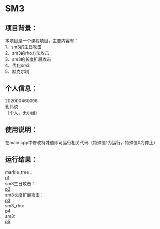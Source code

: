SM3
=
项目背景：
-
本项目是一个课程项目，主要内容有：  
1、sm3的生日攻击  
2、sm3的rho方法攻击  
3、sm3的长度扩展攻击  
4、优化sm3  
5、默克尔树  

个人信息：
-
202000460096  
孔伟骁  
（个人，无小组）  

使用说明：
-
在main.cpp中修改特殊值即可运行相关代码（特殊值1为运行，特殊值0为停止）  

运行结果：
-
markle_tree：  
[p1](https://github.com/SUNJAMESSPIKE/SM3_project_weixiao_kong/blob/master/images/markle_tree.png)  
sm3生日攻击：  
[p2](https://github.com/SUNJAMESSPIKE/SM3_project_weixiao_kong/blob/master/images/sm3_naive_attack.png)  
sm3长度扩展攻击：   
[p3](https://github.com/SUNJAMESSPIKE/SM3_project_weixiao_kong/blob/master/images/sm3_extension_attack.png)  
sm3_rho:  
[p4](https://github.com/SUNJAMESSPIKE/SM3_project_weixiao_kong/blob/master/images/sm3_rho_attack.png)  
sm3:  
[p5](https://github.com/SUNJAMESSPIKE/SM3_project_weixiao_kong/blob/master/images/sm3.png)  





